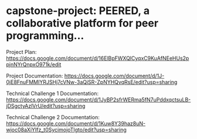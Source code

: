 # capstone-project: PEERED, a collaborative platform for peer programming...

Project Plan: https://docs.google.com/document/d/16ElBpFWXQlCyqxC9KuAfNEeHUs2ppjnNYrQnpxO971k/edit

Project Documentation: https://docs.google.com/document/d/1J-0jE8FnuFMMIYRJSHj7cVNw-3aQiSR-ZpNYHQvqRsE/edit?usp=sharing

Technical Challenge 1 Documentation: https://docs.google.com/document/d/1JyBP2sfrWERma5fN7uPddxqctsuLB-jDSgctyAzlVrU/edit?usp=sharing

Technical Challenge 2 Documentation: https://docs.google.com/document/d/1Kuw8Y39haz8uN-wjoc08aXiYIfz_t0SycimojoTlgto/edit?usp=sharing



